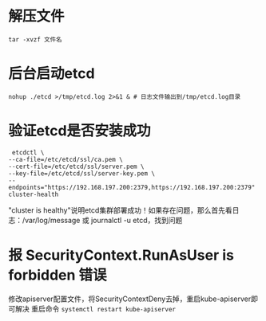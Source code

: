 
# 解压文件

`tar -xvzf 文件名`

# 后台启动etcd

`nohup ./etcd >/tmp/etcd.log 2>&1 & # 日志文件输出到/tmp/etcd.log目录`

# 验证etcd是否安装成功

```
 etcdctl \
--ca-file=/etc/etcd/ssl/ca.pem \
--cert-file=/etc/etcd/ssl/server.pem \
--key-file=/etc/etcd/ssl/server-key.pem \
--endpoints="https://192.168.197.200:2379,https://192.168.197.200:2379" cluster-health
```

"cluster is healthy"说明etcd集群部署成功！如果存在问题，那么首先看日志：/var/log/message 或 journalctl -u etcd，找到问题

# 报 SecurityContext.RunAsUser is forbidden 错误

修改apiserver配置文件，将SecurityContextDeny去掉，重启kube-apiserver即可解决
重启命令
`systemctl restart kube-apiserver`